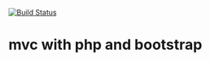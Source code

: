 [![Build Status](https://drone.io/github.com/bobpattersonjr/chipwich/status.png)](https://drone.io/github.com/bobpattersonjr/chipwich/latest)

mvc with php and bootstrap
============
